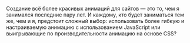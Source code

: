 Создание всё более красивых анимаций для сайтов — это то, чем я занимался
последние пару лет. И каждому, кто будет заниматься тем же, чем и я, предстоит сложный выбор: использовать более гибкую и настраиваемую анимацию с использованием JavaScript или выигрывающие по производительности анимацию на основе CSS?